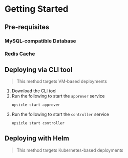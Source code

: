 # Getting Started

## Pre-requisites

### MySQL-compatible Database

### Redis Cache

## Deploying via CLI tool

> This method targets VM-based deployments

1. Download the CLI tool
2. Run the following to start the `approver` service
   ```sh
   opsicle start approver
   ```
2. Run the following to start the `controller` service
   ```sh
   opsicle start controller
   ```

## Deploying with Helm

> This method targets Kubernetes-based deployments
